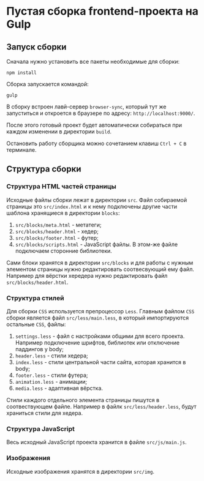 # Пустая сборка frontend-проекта на Gulp
## Запуск сборки
Сначала нужно установить все пакеты необходимые для сборки:
```shell
npm install
```

Сборка запускается командой:
```shell
gulp
```

В сборку встроен лавй-сервер `browser-sync`, который тут же запуститься и откроется в браузере по адресу:
`http://localhost:9000/`.

После этого готовый проект будет автоматически собираться при каждом изменении в директории `build`.

Остановить работу сборщика можно сочетанием клавиш `Ctrl + C` в терминале.

## Структура сборки
### Структура HTML частей страницы
Исходные файлы сборки лежат в директории `src`. Файл собираемой страницы это `src/index.html` и к нему подключены другие
части шаблона хранящиеся в директории `blocks`:
1. `src/blocks/meta.html` - метатеги;
2. `src/blocks/header.html` - хедер;
3. `src/blocks/footer.html` - футер;
4. `src/blocks/scripts.html` - JavaScript файлы. В этом-же файле подключаем сторонние библиотеки.

Сами блоки хранятся в директории `src/blocks` и для работы с нужным элементом страницы нужно редактировать соотвесвующий
ему файл. Например для вёрстки хередера нужно редактировать файл `src/blocks/header.html`.

### Структура стилей
Для сборки `CSS` используется препроцессор `Less`. Главным файлом `CSS` сборки является файл `src/less/main.less`, в
который импортируются остальные `CSS`, файлы:
1. `settings.less` - файл с настройками общими для всего проекта. Например подключение шрифтов, библиотек или отключение
паддингов у body;
2. `header.less` - стили хедера;
3. `index.less` - стили центральной части сайта, которая хранится в body;
4. `footer.less` - стили футера;
5. `animation.less` - анимации;
6. `media.less` - адаптивная вёрстка.

Стили каждого отдельного элемента страницы пишутся в соотвествующем файле. Например в файлк `src/less/header.less`,
будут храниться стили для хедера.

### Структура JavaScript
Весь исходный JavaScript проекта хранится в файле `src/js/main.js`.

### Изображения
Исходные изображения хранятся в директории `src/img`.